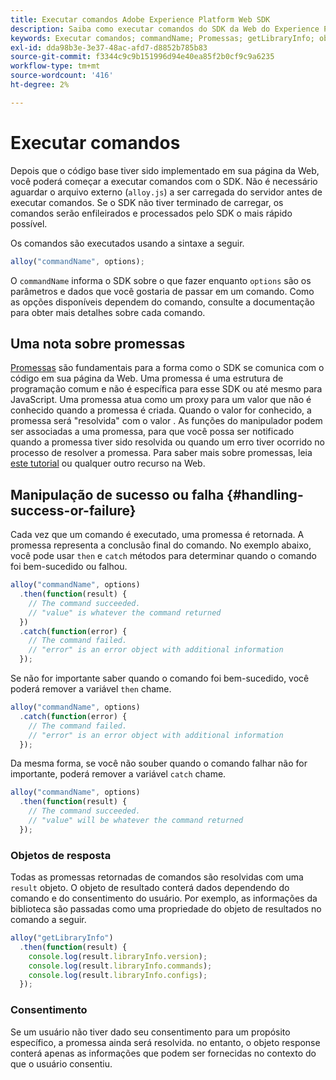 ```yaml
---
title: Executar comandos Adobe Experience Platform Web SDK
description: Saiba como executar comandos do SDK da Web do Experience Platform
keywords: Executar comandos; commandName; Promessas; getLibraryInfo; objetos de resposta; consentimento;
exl-id: dda98b3e-3e37-48ac-afd7-d8852b785b83
source-git-commit: f3344c9c9b151996d94e40ea85f2b0cf9c9a6235
workflow-type: tm+mt
source-wordcount: '416'
ht-degree: 2%

---
```


# Executar comandos


Depois que o código base tiver sido implementado em sua página da Web, você poderá começar a executar comandos com o SDK. Não é necessário aguardar o arquivo externo (`alloy.js`) a ser carregada do servidor antes de executar comandos. Se o SDK não tiver terminado de carregar, os comandos serão enfileirados e processados pelo SDK o mais rápido possível.

Os comandos são executados usando a sintaxe a seguir.

```javascript
alloy("commandName", options);
```

O `commandName` informa o SDK sobre o que fazer enquanto `options` são os parâmetros e dados que você gostaria de passar em um comando. Como as opções disponíveis dependem do comando, consulte a documentação para obter mais detalhes sobre cada comando.

## Uma nota sobre promessas

[Promessas](https://developer.mozilla.org/pt-BR/docs/Web/JavaScript/Reference/Global_Objects/Promise) são fundamentais para a forma como o SDK se comunica com o código em sua página da Web. Uma promessa é uma estrutura de programação comum e não é específica para esse SDK ou até mesmo para JavaScript. Uma promessa atua como um proxy para um valor que não é conhecido quando a promessa é criada. Quando o valor for conhecido, a promessa será &quot;resolvida&quot; com o valor . As funções do manipulador podem ser associadas a uma promessa, para que você possa ser notificado quando a promessa tiver sido resolvida ou quando um erro tiver ocorrido no processo de resolver a promessa. Para saber mais sobre promessas, leia [este tutorial](https://javascript.info/promise-basics) ou qualquer outro recurso na Web.

## Manipulação de sucesso ou falha {#handling-success-or-failure}

Cada vez que um comando é executado, uma promessa é retornada. A promessa representa a conclusão final do comando. No exemplo abaixo, você pode usar `then` e `catch` métodos para determinar quando o comando foi bem-sucedido ou falhou.

```javascript
alloy("commandName", options)
  .then(function(result) {
    // The command succeeded.
    // "value" is whatever the command returned
  })
  .catch(function(error) {
    // The command failed.
    // "error" is an error object with additional information
  });
```

Se não for importante saber quando o comando foi bem-sucedido, você poderá remover a variável `then` chame.

```javascript
alloy("commandName", options)
  .catch(function(error) {
    // The command failed.
    // "error" is an error object with additional information
  });
```

Da mesma forma, se você não souber quando o comando falhar não for importante, poderá remover a variável `catch` chame.

```javascript
alloy("commandName", options)
  .then(function(result) {
    // The command succeeded.
    // "value" will be whatever the command returned
  });
```

### Objetos de resposta

Todas as promessas retornadas de comandos são resolvidas com uma `result` objeto. O objeto de resultado conterá dados dependendo do comando e do consentimento do usuário. Por exemplo, as informações da biblioteca são passadas como uma propriedade do objeto de resultados no comando a seguir.

```js
alloy("getLibraryInfo")
  .then(function(result) {
    console.log(result.libraryInfo.version);
    console.log(result.libraryInfo.commands);
    console.log(result.libraryInfo.configs);
  });
```

### Consentimento

Se um usuário não tiver dado seu consentimento para um propósito específico, a promessa ainda será resolvida. no entanto, o objeto response conterá apenas as informações que podem ser fornecidas no contexto do que o usuário consentiu.
